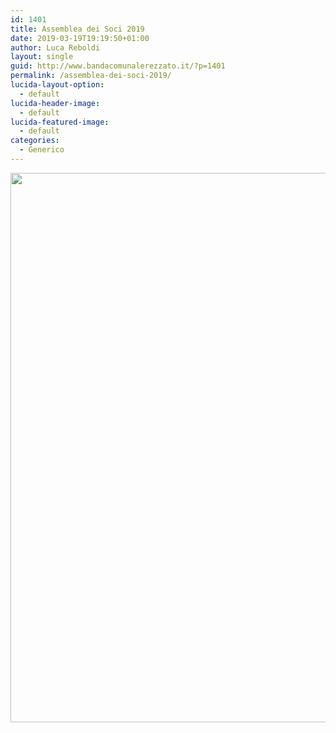 ```yaml
---
id: 1401
title: Assemblea dei Soci 2019
date: 2019-03-19T19:19:50+01:00
author: Luca Reboldi
layout: single
guid: http://www.bandacomunalerezzato.it/?p=1401
permalink: /assemblea-dei-soci-2019/
lucida-layout-option:
  - default
lucida-header-image:
  - default
lucida-featured-image:
  - default
categories:
  - Generico
---
```

[<img loading="lazy" class="alignnone size-full wp-image-1402" src="https://i1.wp.com/www.bandacomunalerezzato.it/wp-content/uploads/2019/03/convocazione-assemblea.jpg?resize=620%2C879" alt="" width="620" height="879" srcset="https://i1.wp.com/www.bandacomunalerezzato.it/wp-content/uploads/2019/03/convocazione-assemblea.jpg?w=1228 1228w, https://i1.wp.com/www.bandacomunalerezzato.it/wp-content/uploads/2019/03/convocazione-assemblea.jpg?resize=212%2C300 212w, https://i1.wp.com/www.bandacomunalerezzato.it/wp-content/uploads/2019/03/convocazione-assemblea.jpg?resize=768%2C1089 768w, https://i1.wp.com/www.bandacomunalerezzato.it/wp-content/uploads/2019/03/convocazione-assemblea.jpg?resize=722%2C1024 722w" sizes="(max-width: 620px) 100vw, 620px" data-recalc-dims="1" />](https://i1.wp.com/www.bandacomunalerezzato.it/wp-content/uploads/2019/03/convocazione-assemblea.jpg)